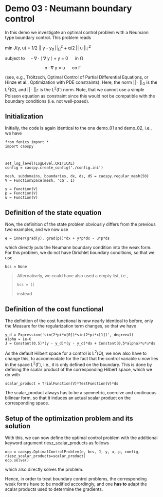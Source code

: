 Demo 03 : Neumann boundary control
==================================

In this demo we investigate an optimal control problem with
a Neumann type boundary control. This problem reads 

min J(y, u) = 1/2 || y - y<sub>d</sub> ||<sub>&Omega;</sub><sup>2</sup> + &alpha;/2  || u ||<sub>&Gamma;</sub><sup>2</sup>

subject to &nbsp;&nbsp;&nbsp;  - &nabla; &middot; ( &nabla; y  ) + y = 0 &nbsp;&nbsp;&nbsp;&nbsp; in &Omega;
 
&nbsp;&nbsp;&nbsp;&nbsp;&nbsp;&nbsp;&nbsp;&nbsp;&nbsp;&nbsp;&nbsp;&nbsp;
&nbsp;&nbsp;&nbsp;&nbsp;&nbsp;&nbsp;&nbsp;&nbsp;&nbsp;&nbsp;&nbsp;&nbsp;&nbsp;&nbsp;&nbsp;&nbsp;&nbsp;&nbsp;&nbsp;&nbsp;n &middot; &nabla; y = u &nbsp;&nbsp;&nbsp;&nbsp; on &Gamma;

(see, e.g., Tröltzsch, Optimal Control of Partial Differential Equations, 
or Hinze et al., Optimization with PDE constraints). Here,
the norm || &middot; ||<sub>&Omega;</sub> is the L<sup>2</sup>(&Omega;), and 
|| &middot; ||<sub>&Gamma;</sub> is the L<sup>2</sup>(&Gamma;) norm.
Note, that we cannot use a simple Poisson equation as constraint
since this would not be compatible with the boundary conditions
(i.e. not well-posed). 

Initialization
--------------

Initially, the code is again identical to the one demo_01 and demo_02,
i.e., we have 

    from fenics import *
    import caospy
    
    
    
    set_log_level(LogLevel.CRITICAL)
    config = caospy.create_config('./config.ini')
    
    mesh, subdomains, boundaries, dx, ds, dS = caospy.regular_mesh(50)
    V = FunctionSpace(mesh, 'CG', 1)
    
    y = Function(V)
    p = Function(V)
    u = Function(V)

Definition of the state equation
--------------------------------

Now, the definition of the state problem obviously differs from the 
previous two examples, and we now use

    e = inner(grad(y), grad(p))*dx + y*p*dx - u*p*ds

which directly puts the Neumann boundary condition into the weak form.
For this problem, we do not have Dirichlet boundary conditions, so that we
use

    bcs = None

> Alternatively, we could have also used a empty list, i.e.,
>
>     bcs = []
> 
> instead

Definition of the cost functional
---------------------------------

The definition of the cost functional is now nearly identical to before,
only the Measure for the regularization term changes, so that we have

    y_d = Expression('sin(2*pi*x[0])*sin(2*pi*x[1])', degree=1)
    alpha = 1e-6
    J = Constant(0.5)*(y - y_d)*(y - y_d)*dx + Constant(0.5*alpha)*u*u*ds
   
As the default Hilbert space for a control is L<sup>2</sup>(&Omega;), we now
also have to change this, to accommodate for the fact that the control
variable u now lies in the space L<sup>2</sup>(&Gamma;), i.e., it is 
only defined on the boundary. This is done by defining the scalar
product of the corresponding Hilbert space, which we do with

    scalar_product = TrialFunction(V)*TestFunction(V)*ds

The scalar_product always has to be a symmetric, coercive and continuous
bilinear form, so that it induces an actual scalar product on the 
corresponding space. 

Setup of the optimization problem and its solution
--------------------------------------------------

With this, we can now define the optimal control problem with the 
additional keyword argument riesz_scalar_products as follows

    ocp = caospy.OptimalControlProblem(e, bcs, J, y, u, p, config, riesz_scalar_products=scalar_product)
    ocp.solve()
    
which also directly solves the problem.

Hence, in order to treat boundary control problems, the corresponding
weak forms have to be modified accordingly, and one **has to** adapt the
scalar products used to determine the gradients.
